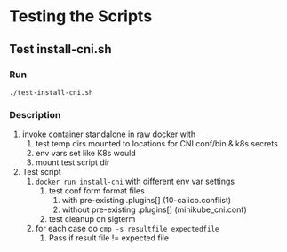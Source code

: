 # Testing the Scripts

## Test install-cni.sh

### Run
```
./test-install-cni.sh
```
### Description

1. invoke container standalone in raw docker with
   1. test temp dirs mounted to locations for CNI conf/bin & k8s secrets
   1. env vars set like K8s would
   1. mount test script dir
1. Test script
   1. `docker run install-cni` with different env var settings
      1. test conf form format files
         1. with pre-existing .plugins[] (10-calico.conflist)
         1. without pre-existing .plugins[] (minikube_cni.conf)
      1. test cleanup on sigterm
   1. for each case do `cmp -s resultfile expectedfile`
      1. Pass if result file != expected file
